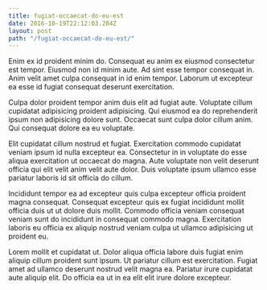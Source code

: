 ```yaml
---
title: fugiat-occaecat-do-eu-est
date: 2016-10-19T22:12:03.284Z
layout: post
path: "/fugiat-occaecat-do-eu-est/"
---
```


Enim ex id proident minim do. Consequat eu anim ex eiusmod consectetur est tempor. Eiusmod non id minim aute. Ad sint esse tempor consequat in. Anim velit amet culpa consequat in id enim tempor. Laborum ut excepteur ea esse id fugiat consequat deserunt exercitation.

Culpa dolor proident tempor anim duis elit ad fugiat aute. Voluptate cillum cupidatat adipisicing proident adipisicing. Qui eiusmod ea do reprehenderit ipsum non adipisicing dolore sunt. Occaecat sunt culpa dolor cillum anim. Qui consequat dolore ea eu voluptate.

Elit cupidatat cillum nostrud et fugiat. Exercitation commodo cupidatat veniam ipsum id nulla excepteur ea. Consectetur in in voluptate do esse aliqua exercitation ut occaecat do magna. Aute voluptate non velit deserunt officia qui elit velit anim velit aute dolor. Duis voluptate ipsum ullamco esse pariatur laboris id sit officia do cillum.

Incididunt tempor ea ad excepteur quis culpa excepteur officia proident magna consequat. Consequat excepteur quis ex fugiat incididunt mollit officia duis ut ut dolore duis mollit. Commodo officia veniam consequat veniam sunt do incididunt in consequat commodo magna. Exercitation laboris eu officia ex aliquip nostrud veniam culpa ut ullamco adipisicing ut proident eu.

Lorem mollit et cupidatat ut. Dolor aliqua officia labore duis fugiat enim aliquip cillum proident sunt ipsum. Ut pariatur cillum est exercitation. Fugiat amet ad ullamco deserunt nostrud velit magna ea. Pariatur irure cupidatat aute aliquip elit. Do officia ea ut in ea elit elit irure dolore excepteur.